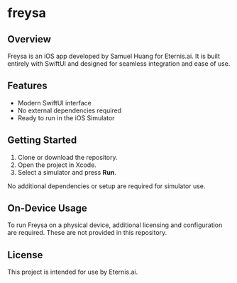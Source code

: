 # freysa

## Overview

Freysa is an iOS app developed by Samuel Huang for Eternis.ai. It is built entirely with SwiftUI and designed for seamless integration and ease of use.

## Features

- Modern SwiftUI interface
- No external dependencies required
- Ready to run in the iOS Simulator

## Getting Started

1. Clone or download the repository.
2. Open the project in Xcode.
3. Select a simulator and press **Run**.

No additional dependencies or setup are required for simulator use.

## On-Device Usage

To run Freysa on a physical device, additional licensing and configuration are required. These are not provided in this repository.

## License

This project is intended for use by Eternis.ai.